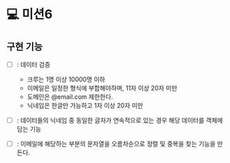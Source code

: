 # 💻 미션6

## 구현 기능
- [ ] : 데이터 검증
  - 크루는 1명 이상 10000명 이하
  - 이메일은 일정한 형식에 부합해야하며, 11자 이상 20자 미만
  - 도메인은 @email.com 제한한다.
  - 닉네임은 한글만 가능하고 1자 이상 20자 미만

- [ ] : 데이터들의 닉네임 중 동일한 글자가 연속적으로 있는 경우 해당 데이터를 객체에 담는 기능

- [ ] : 이메일에 해당하는 부분의 문자열을 오름차순으로 정렬 및 중복을 찾는 기능을 만든다.